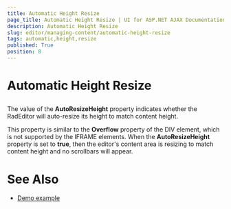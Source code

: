 ```yaml
---
title: Automatic Height Resize
page_title: Automatic Height Resize | UI for ASP.NET AJAX Documentation
description: Automatic Height Resize
slug: editor/managing-content/automatic-height-resize
tags: automatic,height,resize
published: True
position: 8
---
```


# Automatic Height Resize



## 

The value of the __AutoResizeHeight__ property indicates whether the RadEditor will auto-resize its height to match content height.

This property is similar to the __Overflow__ property of the DIV element, which is not supported by the IFRAME elements. When the __AutoResizeHeight__ property is set to __true__, then the editor's content area is resizing to match content height and no scrollbars will appear.

# See Also

 * [Demo example](http://demos.telerik.com/aspnet-ajax/Editor/Examples/AutoResizeHeight/DefaultCS.aspx)
